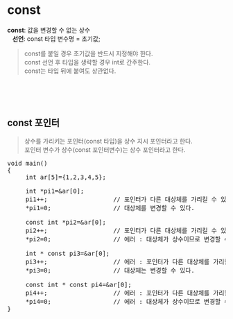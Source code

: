 # const
**const**: 값을 변경할 수 없는 상수  
&nbsp;&nbsp;&nbsp;**선언**: const 타입 변수명 = 초기값;  
> const를 붙일 경우 초기값을 반드시 지정해야 한다.  
> const 선언 후 타입을 생략할 경우 int로 간주한다.  
> const는 타입 뒤에 붙여도 상관없다.

<br><br><br>
## const 포인터
> 상수를 가리키는 포인터(const 타입)을 상수 지시 포인터라고 한다.  
> 포인터 변수가 상수(const 포인터변수)는 상수 포인터라고 한다.

<pre>
void main()
{
     int ar[5]={1,2,3,4,5};

     int *pi1=&ar[0];
     pi1++;                  // 포인터가 다른 대상체를 가리킬 수 있다.
     *pi1=0;                 // 대상체를 변경할 수 있다.

     const int *pi2=&ar[0];
     pi2++;                  // 포인터가 다른 대상체를 가리킬 수 있다.
     *pi2=0;                 // 에러 : 대상체가 상수이므로 변경할 수 없다.

     int * const pi3=&ar[0];
     pi3++;                  // 에러 : 포인터가 다른 대상체를 가리킬 수 없다.
     *pi3=0;                 // 대상체는 변경할 수 있다.

     const int * const pi4=&ar[0];
     pi4++;                  // 에러 : 포인터가 다른 대상체를 가리킬 수 없다.
     *pi4=0;                 // 에러 : 대상체가 상수이므로 변경할 수 없다.
}</pre><br><br><br>

# 

